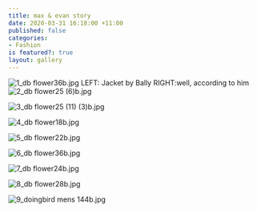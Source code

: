```yaml
---
title: max & evan story
date: 2020-03-31 16:18:00 +11:00
published: false
categories:
- Fashion
is featured?: true
layout: gallery
---
```


![1_db flower36b.jpg](/uploads/1_db%20flower36b.jpg)
LEFT: Jacket by Bally  RIGHT:well, according to him
![2_db flower25 (6)b.jpg](/uploads/2_db%20flower25%20(6)b.jpg)

![3_db flower25 (11) (3)b.jpg](/uploads/3_db%20flower25%20(11)%20(3)b.jpg)

![4_db flower18b.jpg](/uploads/4_db%20flower18b.jpg)

![5_db flower22b.jpg](/uploads/5_db%20flower22b.jpg)

![6_db flower36b.jpg](/uploads/6_db%20flower36b.jpg)

![7_db flower24b.jpg](/uploads/7_db%20flower24b.jpg)

![8_db flower28b.jpg](/uploads/8_db%20flower28b.jpg)

![9_doingbird mens 144b.jpg](/uploads/9_doingbird%20mens%20144b.jpg)

